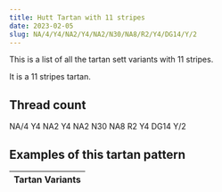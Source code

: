 ```yaml
---
title: Hutt Tartan with 11 stripes
date: 2023-02-05
slug: NA/4/Y4/NA2/Y4/NA2/N30/NA8/R2/Y4/DG14/Y/2
---
```

This is a list of all the tartan sett variants with 11 stripes.

It is a 11 stripes tartan.


## Thread count
NA/4 Y4 NA2 Y4 NA2 N30 NA8 R2 Y4 DG14 Y/2

## Examples of this tartan pattern

| Tartan Variants |
|---------------|
